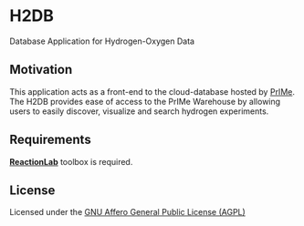 # H2DB
Database Application for Hydrogen-Oxygen Data

## Motivation

This application acts as a front-end to the cloud-database hosted by [PrIMe](primekinetics.org). The H2DB provides ease of access to the PrIMe Warehouse by allowing users to easily discover, visualize and search hydrogen experiments. 

## Requirements

**[ReactionLab](https://github.com/PrIMeKinetics/ReactionLab)** toolbox is required. 

## License

Licensed under the [GNU Affero General Public License (AGPL)](LICENSE)